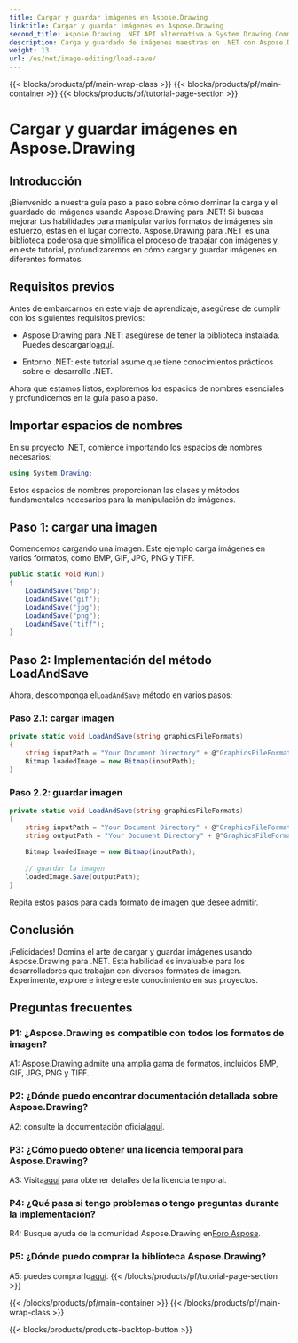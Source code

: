 ```yaml
---
title: Cargar y guardar imágenes en Aspose.Drawing
linktitle: Cargar y guardar imágenes en Aspose.Drawing
second_title: Aspose.Drawing .NET API alternativa a System.Drawing.Common
description: Carga y guardado de imágenes maestras en .NET con Aspose.Drawing. Explora los formatos BMP, GIF, JPG, PNG y TIFF sin esfuerzo.
weight: 13
url: /es/net/image-editing/load-save/
---
```


{{< blocks/products/pf/main-wrap-class >}}
{{< blocks/products/pf/main-container >}}
{{< blocks/products/pf/tutorial-page-section >}}

# Cargar y guardar imágenes en Aspose.Drawing

## Introducción

¡Bienvenido a nuestra guía paso a paso sobre cómo dominar la carga y el guardado de imágenes usando Aspose.Drawing para .NET! Si buscas mejorar tus habilidades para manipular varios formatos de imágenes sin esfuerzo, estás en el lugar correcto. Aspose.Drawing para .NET es una biblioteca poderosa que simplifica el proceso de trabajar con imágenes y, en este tutorial, profundizaremos en cómo cargar y guardar imágenes en diferentes formatos.

## Requisitos previos

Antes de embarcarnos en este viaje de aprendizaje, asegúrese de cumplir con los siguientes requisitos previos:

-  Aspose.Drawing para .NET: asegúrese de tener la biblioteca instalada. Puedes descargarlo[aquí](https://releases.aspose.com/drawing/net/).

- Entorno .NET: este tutorial asume que tiene conocimientos prácticos sobre el desarrollo .NET.

Ahora que estamos listos, exploremos los espacios de nombres esenciales y profundicemos en la guía paso a paso.

## Importar espacios de nombres

En su proyecto .NET, comience importando los espacios de nombres necesarios:

```csharp
using System.Drawing;
```

Estos espacios de nombres proporcionan las clases y métodos fundamentales necesarios para la manipulación de imágenes.

## Paso 1: cargar una imagen

Comencemos cargando una imagen. Este ejemplo carga imágenes en varios formatos, como BMP, GIF, JPG, PNG y TIFF.

```csharp
public static void Run()
{
    LoadAndSave("bmp");
    LoadAndSave("gif");
    LoadAndSave("jpg");
    LoadAndSave("png");
    LoadAndSave("tiff");
}
```

## Paso 2: Implementación del método LoadAndSave

 Ahora, descomponga el`LoadAndSave` método en varios pasos:

### Paso 2.1: cargar imagen

```csharp
private static void LoadAndSave(string graphicsFileFormats)
{
    string inputPath = "Your Document Directory" + @"GraphicsFileFormats\image." + graphicsFileFormats;
    Bitmap loadedImage = new Bitmap(inputPath);
}
```

### Paso 2.2: guardar imagen

```csharp
private static void LoadAndSave(string graphicsFileFormats)
{
    string inputPath = "Your Document Directory" + @"GraphicsFileFormats\image." + graphicsFileFormats;
    string outputPath = "Your Document Directory" + @"GraphicsFileFormats\image_out." + graphicsFileFormats;
    
    Bitmap loadedImage = new Bitmap(inputPath);
    
    // guardar la imagen
    loadedImage.Save(outputPath);
}
```

Repita estos pasos para cada formato de imagen que desee admitir.

## Conclusión

¡Felicidades! Domina el arte de cargar y guardar imágenes usando Aspose.Drawing para .NET. Esta habilidad es invaluable para los desarrolladores que trabajan con diversos formatos de imagen. Experimente, explore e integre este conocimiento en sus proyectos.

## Preguntas frecuentes

### P1: ¿Aspose.Drawing es compatible con todos los formatos de imagen?

A1: Aspose.Drawing admite una amplia gama de formatos, incluidos BMP, GIF, JPG, PNG y TIFF.

### P2: ¿Dónde puedo encontrar documentación detallada sobre Aspose.Drawing?

A2: consulte la documentación oficial[aquí](https://reference.aspose.com/drawing/net/).

### P3: ¿Cómo puedo obtener una licencia temporal para Aspose.Drawing?

 A3: Visita[aquí](https://purchase.aspose.com/temporary-license/) para obtener detalles de la licencia temporal.

### P4: ¿Qué pasa si tengo problemas o tengo preguntas durante la implementación?

 R4: Busque ayuda de la comunidad Aspose.Drawing en[Foro Aspose](https://forum.aspose.com/c/diagram/17).

### P5: ¿Dónde puedo comprar la biblioteca Aspose.Drawing?

 A5: puedes comprarlo[aquí](https://purchase.aspose.com/buy).
{{< /blocks/products/pf/tutorial-page-section >}}

{{< /blocks/products/pf/main-container >}}
{{< /blocks/products/pf/main-wrap-class >}}

{{< blocks/products/products-backtop-button >}}
